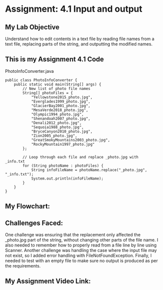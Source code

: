 # Assignment: 4.1 Input and output
## My Lab Objective

Understand how to edit contents in a text file by reading file names from a text file, replacing parts of the string, and outputting the modified names.

## This is my Assignment 4.1 Code

PhotoInfoConverter.java
```
public class PhotoInfoConverter {
    public static void main(String[] args) {
        // New list of photo file names
        String[] photoFiles = {
            "Yellowstone2015_photo.jpg",
            "Everglades1999_photo.jpg",
            "GlacierBay2001_photo.jpg",
            "MesaVerde2018_photo.jpg",
            "Olympic1994_photo.jpg",
            "Shenandoah2007_photo.jpg",
            "Denali2012_photo.jpg",
            "Sequoia1988_photo.jpg",
            "BryceCanyon2010_photo.jpg",
            "Zion2005_photo.jpg",
            "GreatSmokyMountains2003_photo.jpg",
            "RockyMountain1997_photo.jpg"
        };

        // Loop through each file and replace _photo.jpg with _info.txt
        for (String photoName : photoFiles) {
            String infoFileName = photoName.replace("_photo.jpg", "_info.txt");
            System.out.println(infoFileName);
        }
    }
}
```
## My Flowchart:

## Challenges Faced:

One challenge was ensuring that the replacement only affected the _photo.jpg part of the string, without changing other parts of the file name. I also needed to remember how to properly read from a file line by line using Scanner. Another challenge was handling the case where the input file may not exist, so I added error handling with FileNotFoundException. Finally, I needed to test with an empty file to make sure no output is produced as per the requirements.

## My Assignment Video Link:

